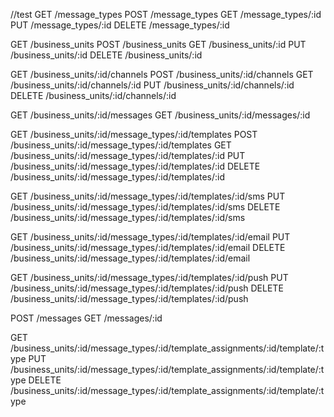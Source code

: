 //test
GET /message_types
POST /message_types
GET /message_types/:id
PUT /message_types/:id
DELETE /message_types/:id

GET /business_units
POST /business_units
GET /business_units/:id
PUT /business_units/:id
DELETE /business_units/:id

GET /business_units/:id/channels
POST /business_units/:id/channels
GET /business_units/:id/channels/:id
PUT /business_units/:id/channels/:id
DELETE /business_units/:id/channels/:id

GET /business_units/:id/messages
GET /business_units/:id/messages/:id

GET /business_units/:id/message_types/:id/templates
POST /business_units/:id/message_types/:id/templates
GET /business_units/:id/message_types/:id/templates/:id
PUT /business_units/:id/message_types/:id/templates/:id
DELETE /business_units/:id/message_types/:id/templates/:id

GET /business_units/:id/message_types/:id/templates/:id/sms
PUT /business_units/:id/message_types/:id/templates/:id/sms
DELETE /business_units/:id/message_types/:id/templates/:id/sms

GET /business_units/:id/message_types/:id/templates/:id/email
PUT /business_units/:id/message_types/:id/templates/:id/email
DELETE /business_units/:id/message_types/:id/templates/:id/email

GET /business_units/:id/message_types/:id/templates/:id/push
PUT /business_units/:id/message_types/:id/templates/:id/push
DELETE /business_units/:id/message_types/:id/templates/:id/push

POST /messages
GET /messages/:id

GET /business_units/:id/message_types/:id/template_assignments/:id/template/:type
PUT /business_units/:id/message_types/:id/template_assignments/:id/template/:type
DELETE /business_units/:id/message_types/:id/template_assignments/:id/template/:type
